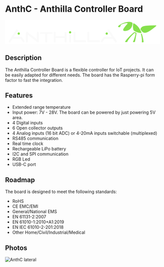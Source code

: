 # AnthC - Anthilla Controller Board

![Anthilla logo](Marketing/Logos/Anthilla-Logo.png)
## Description

The Anthilla Controller Board is a flexible controller for IoT projects. It can be easily adapted for different needs. The board has the Rasperry-pi form factor to fast the integration.

## Features

- Extended range temperature
- Input power: 7V - 28V. The board can be powered by just powering 5V area.
- 4 Digital inputs
- 6 Open collector outputs
- 4 Analog inputs (16 bit ADC) or 4-20mA inputs switchable (multiplexed)
- RS485 communication
- Real time clock
- Rechargeable LiPo battery
- I2C and SPI communication
- RGB Led
- USB-C port

## Roadmap

The board is designed to meet the following standards: 

- RoHS
- CE EMC/EMI
- General/National EMS
- EN 61131-2:2007
- EN 61010-1:2010+A1:2019
- EN IEC 61010-2-201:2018
- Other Home/Civil/Industrial/Medical

## Photos
![AnthC lateral](Marketing/Photos/_DSC0009_small.JPG)
